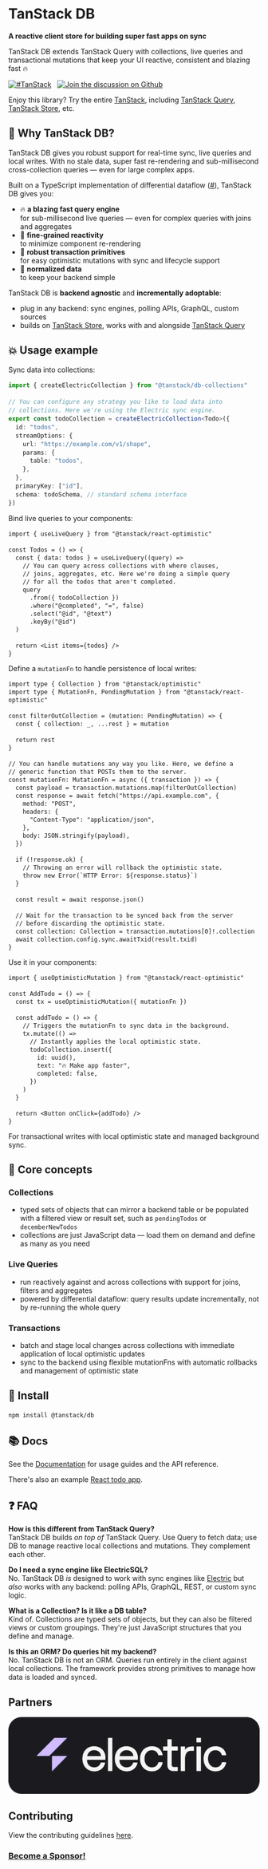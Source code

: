 # TanStack DB

<!-- ![TanStack DB Header](https://github.com/tanstack/db/raw/main/media/repo-header.png) -->

**A reactive client store for building super fast apps on sync**

TanStack DB extends TanStack Query with collections, live queries and transactional mutations that keep your UI reactive, consistent and blazing fast 🔥

<p>
  <a href="https://x.com/intent/post?text=TanStack%20DB&url=https://tanstack.com/db">
    <img alt="#TanStack" src="https://img.shields.io/twitter/url?color=%2308a0e9&label=%23TanStack&style=social&url=https%3A%2F%2Ftwitter.com%2Fintent%2Ftweet%3Fbutton_hashtag%3DTanStack" /></a>
  <a href="https://discord.gg/yjUNbvbraC">
    <img alt="" src="https://img.shields.io/badge/Discord-TanStack-%235865F2" /></a>
  <a href="https://npmjs.com/package/@tanstack/db">
    <img alt="" src="https://img.shields.io/npm/dm/@tanstack/db.svg" /></a>
  <a href="https://github.com/tanstack/db/discussions">
    <img alt="Join the discussion on Github" src="https://img.shields.io/badge/Discussions-Chat%20now!-green" /></a>
  <a href="https://x.com/tan_stack">
    <img alt="" src="https://img.shields.io/twitter/follow/tan_stack.svg?style=social&label=Follow @TanStack" /></a>
</p>

Enjoy this library? Try the entire [TanStack](https://tanstack.com), including [TanStack Query](https://tanstack.com/query), [TanStack Store](https://tanstack.com/store), etc.

## 🚀 Why TanStack DB?

TanStack DB gives you robust support for real-time sync, live queries and local writes. With no stale data, super fast re-rendering and sub-millisecond cross-collection queries — even for large complex apps.

Built on a TypeScript implementation of differential dataflow ([#](https://github.com/electric-sql/d2ts)), TanStack DB gives you:

- 🔥 **a blazing fast query engine**<br />
  for sub-millisecond live queries &mdash; even for complex queries with joins and aggregates
- 🎯 **fine-grained reactivity**<br />
  to minimize component re-rendering
- 💪 **robust transaction primitives**<br />
  for easy optimistic mutations with sync and lifecycle support
- 🌟 **normalized data**<br />
  to keep your backend simple

TanStack DB is **backend agnostic** and **incrementally adoptable**:

- plug in any backend: sync engines, polling APIs, GraphQL, custom sources
- builds on [TanStack Store](https://tanstack.com/store), works with and alongside [TanStack Query](https://tanstack.com/query)

## 💥 Usage example

Sync data into collections:

```ts
import { createElectricCollection } from "@tanstack/db-collections"

// You can configure any strategy you like to load data into
// collections. Here we're using the Electric sync engine.
export const todoCollection = createElectricCollection<Todo>({
  id: "todos",
  streamOptions: {
    url: "https://example.com/v1/shape",
    params: {
      table: "todos",
    },
  },
  primaryKey: ["id"],
  schema: todoSchema, // standard schema interface
})
```

Bind live queries to your components:

```tsx
import { useLiveQuery } from "@tanstack/react-optimistic"

const Todos = () => {
  const { data: todos } = useLiveQuery((query) =>
    // You can query across collections with where clauses,
    // joins, aggregates, etc. Here we're doing a simple query
    // for all the todos that aren't completed.
    query
      .from({ todoCollection })
      .where("@completed", "=", false)
      .select("@id", "@text")
      .keyBy("@id")
  )

  return <List items={todos} />
}
```

Define a `mutationFn` to handle persistence of local writes:

```tsx
import type { Collection } from "@tanstack/optimistic"
import type { MutationFn, PendingMutation } from "@tanstack/react-optimistic"

const filterOutCollection = (mutation: PendingMutation) => {
  const { collection: _, ...rest } = mutation

  return rest
}

// You can handle mutations any way you like. Here, we define a
// generic function that POSTs them to the server.
const mutationFn: MutationFn = async ({ transaction }) => {
  const payload = transaction.mutations.map(filterOutCollection)
  const response = await fetch("https://api.example.com", {
    method: "POST",
    headers: {
      "Content-Type": "application/json",
    },
    body: JSON.stringify(payload),
  })

  if (!response.ok) {
    // Throwing an error will rollback the optimistic state.
    throw new Error(`HTTP Error: ${response.status}`)
  }

  const result = await response.json()

  // Wait for the transaction to be synced back from the server
  // before discarding the optimistic state.
  const collection: Collection = transaction.mutations[0]!.collection
  await collection.config.sync.awaitTxid(result.txid)
}
```

Use it in your components:

```tsx
import { useOptimisticMutation } from "@tanstack/react-optimistic"

const AddTodo = () => {
  const tx = useOptimisticMutation({ mutationFn })

  const addTodo = () => {
    // Triggers the mutationFn to sync data in the background.
    tx.mutate(() =>
      // Instantly applies the local optimistic state.
      todoCollection.insert({
        id: uuid(),
        text: "🔥 Make app faster",
        completed: false,
      })
    )
  }

  return <Button onClick={addTodo} />
}
```

For transactional writes with local optimistic state and managed background sync.

## 🧱 Core concepts

### Collections

- typed sets of objects that can mirror a backend table or be populated with a filtered view or result set, such as `pendingTodos` or `decemberNewTodos`
- collections are just JavaScript data &mdash; load them on demand and define as many as you need

### Live Queries

- run reactively against and across collections with support for joins, filters and aggregates
- powered by differential dataflow: query results update incrementally, not by re-running the whole query

### Transactions

- batch and stage local changes across collections with immediate application of local optimistic updates
- sync to the backend using flexible mutationFns with automatic rollbacks and management of optimistic state

## 🔧 Install

```bash
npm install @tanstack/db
```

## 📚 Docs

See the [Documentation](./docs/index.md) for usage guides and the API reference.

There's also an example [React todo app](./examples/react/todo).

## ❓ FAQ

**How is this different from TanStack Query?**<br />
TanStack DB builds _on top of_ TanStack Query. Use Query to fetch data; use DB to manage reactive local collections and mutations. They complement each other.

**Do I need a sync engine like ElectricSQL?**<br />
No. TanStack DB _is_ designed to work with sync engines like [Electric](https://electric-sql.com) but _also_ works with any backend: polling APIs, GraphQL, REST, or custom sync logic.

**What is a Collection? Is it like a DB table?**<br />
Kind of. Collections are typed sets of objects, but they can also be filtered views or custom groupings. They're just JavaScript structures that you define and manage.

**Is this an ORM? Do queries hit my backend?**<br />
No. TanStack DB is not an ORM. Queries run entirely in the client against local collections. The framework provides strong primitives to manage how data is loaded and synced.

## Partners

<a href="https://electric-sql.com">
  <img alt="ElectricSQL logo"
      src="https://raw.githubusercontent.com/electric-sql/meta/main/identity/ElectricSQL-logo.with-background.sm.png"
  />
</a>

## Contributing

View the contributing guidelines [here](https://github.com/TanStack/query/blob/main/CONTRIBUTING.md).

### [Become a Sponsor!](https://github.com/sponsors/tannerlinsley/)

<!-- Use the force, Luke -->
